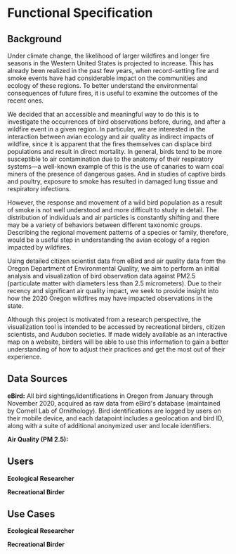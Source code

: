 # Functional Specification
## Background
Under climate change, the likelihood of larger wildfires and longer fire seasons in the Western United States is projected to increase. This has already been realized in the past few years, when record-setting fire and smoke events have had considerable impact on the communities and ecology of these regions. To better understand the environmental consequences of future fires, it is useful to examine the outcomes of the recent ones.

We decided that an accessible and meaningful way to do this is to investigate the occurrences of bird observations before, during, and after a wildfire event in a given region. In particular, we are interested in the interaction between avian ecology and air quality as indirect impacts of wildfire, since it is apparent that the fires themselves can displace bird populations and result in direct mortality. In general, birds tend to be more susceptible to air contamination due to the anatomy of their respiratory systems—a well-known example of this is the use of canaries to warn coal miners of the presence of dangerous gases. And in studies of captive birds and poultry, exposure to smoke has resulted in damaged lung tissue and respiratory infections. 

However, the response and movement of a wild bird population as a result of smoke is not well understood and more difficult to study in detail. The distribution of individuals and air particles is constantly shifting and there may be a variety of behaviors between different taxonomic groups. Describing the regional movement patterns of a species or family, therefore, would be a useful step in understanding the avian ecology of a region impacted by wildfires.

Using detailed citizen scientist data from eBird and air quality data from the Oregon Department of Environmental Quality, we aim to perform an initial analysis and visualization of bird observation data against PM2.5 (particulate matter with diameters less than 2.5 micrometers). Due to their recency and significant air quality impact, we seek to provide insight into how the 2020 Oregon wildfires may have impacted observations in the state.

Although this project is motivated from a research perspective, the visualization tool is intended to be accessed by recreational birders, citizen scientists, and Audubon societies. If made widely available as an interactive map on a website, birders will be able to use this information to gain a better understanding of how to adjust their practices and get the most out of their experience.

## Data Sources
**eBird:** All bird sightings/identifications in Oregon from January through November 2020, acquired as raw data from eBird's database (maintained by Cornell Lab of Ornithology). Bird identifications are logged by users on their mobile device, and each datapoint includes a geolocation and bird ID, along with a suite of additional anonymized user and locale identifiers.

**Air Quality (PM 2.5):**

## Users
**Ecological Researcher**


**Recreational Birder**


## Use Cases
**Ecological Researcher**


**Recreational Birder**
